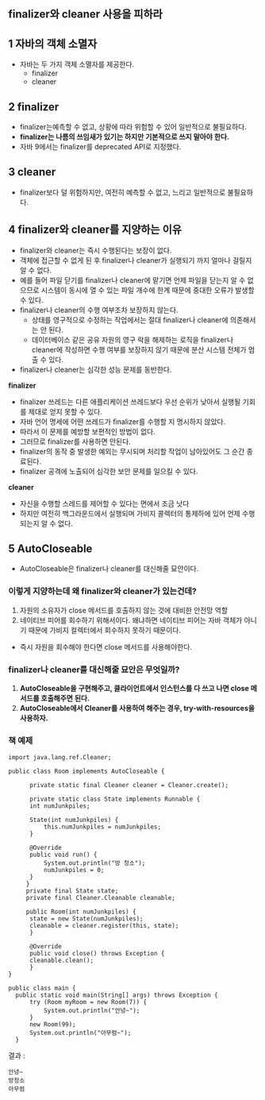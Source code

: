 ## finalizer와 cleaner 사용을 피하라



## 1 자바의 객체 소멸자

- 자바는 두 가지 객체 소멸자를 제공한다.
  - finalizer
  - cleaner




## 2 finalizer

- finalizer는예측할 수 없고, 상황에 따라 위험할 수 있어 일반적으로 불필요하다.
- **finalizer는 나름의 쓰임새가 있기는 하지만 기본적으로 쓰지 말아야 한다.**
- 자바 9에서는 finalizer를 deprecated API로 지정했다.



## 3 cleaner

-  finalizer보다 덜 위험하지만, 여전히 예측할 수 없고, 느리고 일반적으로 불필요하다.



## 4 finalizer와 cleaner를 지양하는 이유

- finalizer와 cleaner는 즉시 수행된다는 보장이 없다.
- 객체에 접근할 수 없게 된 후 finalizer나 cleaner가 실행되기 까지 얼마나 걸릴지 알 수 없다.
- 예를 들어 파일 닫기를 finalizer나 cleaner에 맡기면 언제 파일을 닫는지 알 수 없으므로 시스템이 동시에 열 수 있는 파일 개수에 한계 때문에 중대한 오류가 발생할 수 있다.
- finalizer나 cleaner의 수행 여부조차 보장하지 않는다.
  - 상태를 영구적으로 수정하는 작업에서는 절대 finalizer나 cleaner에 의존해서는 안 된다.
  - 데이터베이스 같은 공유 자원의 영구 락을 해제하는 로직을 finalizer나 cleaner에 작성하면 수행 여부를 보장하지 않기 때문에 분산 시스템 전체가 멈출 수 있다.
- finalizer나 cleaner는 심각한 성능 문제를 동반한다.



**finalizer**

- finalizer 쓰레드는 다른 애플리케이션 쓰레드보다 우선 순위가 낮아서 실행될 기회를 제대로 얻지 못할 수 있다.
- 자바 언어 명세에 어떤 쓰레드가 finalizer를 수행할 지 명시하지 않았다.
- 따라서 이 문제를 예방할 보편적인 방법이 없다.
- 그러므로 finalizer를 사용하면 안된다.
- finalizer의 동작 중 발생한 예외는 무시되며 처리할 작업이 남아있어도 그 순간 종료된다.
- finalizer 공격에 노출되어 심각한 보안 문제를 일으킬 수 있다.



**cleaner**

- 자신을 수행할 스레드를 제어할 수 있다는 면에서 조금 낫다
- 하지만 여전히 백그라운드에서 실행되며 가비지 콜렉터의 통제하에 있어 언제 수행되는지 알 수 없다.



## 5 AutoCloseable

- AutoCloseable은 finalizer나 cleaner를 대신해줄 묘안이다.



### 이렇게 지양하는데 왜 finalizer와 cleaner가 있는건데?

1. 자원의 소유자가 close 메서드를 호출하지 않는 것에 대비한 안전망 역할
2. 네이티브 피어를 회수하기 위해서이다. 왜냐하면 네이티브 피어는 자바 객체가 아니기 때문에 가비지 컬렉터에서 회수하지 못하기 때문이다.

- 즉시 자원을 회수해야 한다면 close 메서드를 사용해야한다.



### finalizer나 cleaner를 대신해줄 묘안은 무엇일까?

1. **AutoCloseable을 구현해주고, 클라이언트에서 인스턴스를 다 쓰고 나면 close 메서드를 호출해주면 된다.**
2. **AutoCloseable에서 Cleaner를 사용하여 해주는 경우, try-with-resources을 사용하자.**



### 책 예제

```
import java.lang.ref.Cleaner;  
  
public class Room implements AutoCloseable {  
  
      private static final Cleaner cleaner = Cleaner.create();  
      
      private static class State implements Runnable {  
      int numJunkpiles;  
      
      State(int numJunkpiles) {  
	      this.numJunkpiles = numJunkpiles;  
      }  
      
      @Override  
      public void run() {  
	      System.out.println("방 청소");  
	      numJunkpiles = 0;  
      }  
     }  
     private final State state;  
     private final Cleaner.Cleanable cleanable;  
      
     public Room(int numJunkpiles) {  
      state = new State(numJunkpiles);  
      cleanable = cleaner.register(this, state);  
      }  
      
      @Override  
      public void close() throws Exception {  
      cleanable.clean();  
      }  
}

public class main {  
  public static void main(String[] args) throws Exception {  
      try (Room myRoom = new Room(7)) {
	      System.out.println("안녕~");
	  }
	  new Room(99);
	  System.out.println("아무렴~");
  }
```

결과 :

```
안녕~
방청소
아무렴
```